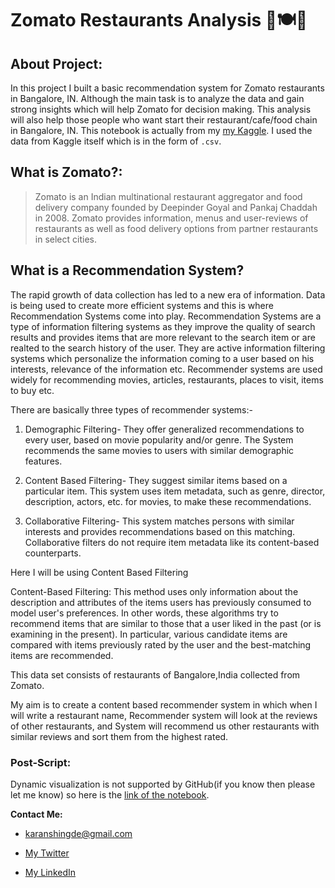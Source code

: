 # Zomato Restaurants Analysis 🍕🍽️🥗

## About Project:
  In this project I built a basic recommendation system for Zomato restaurants in Bangalore, IN. Although the main task is to analyze the data and gain strong insights which will help Zomato for decision making. This analysis will also help those people who want start their restaurant/cafe/food chain in Bangalore, IN. This notebook is actually from my [my Kaggle](https://www.kaggle.com/karan842). I used the data from Kaggle itself which is in the form of `.csv`.
  
 
 
## What is Zomato?:
> Zomato is an Indian multinational restaurant aggregator and food delivery company founded by Deepinder Goyal and Pankaj Chaddah in 2008. Zomato provides information, menus and user-reviews of restaurants as well as food delivery options from partner restaurants in select cities.

## What is a Recommendation System?

The rapid growth of data collection has led to a new era of information. Data is being used to create more efficient systems and this is where Recommendation Systems come into play. Recommendation Systems are a type of information filtering systems as they improve the quality of search results and provides items that are more relevant to the search item or are realted to the search history of the user. They are active information filtering systems which personalize the information coming to a user based on his interests, relevance of the information etc. Recommender systems are used widely for recommending movies, articles, restaurants, places to visit, items to buy etc.

There are basically three types of recommender systems:-

1. Demographic Filtering- They offer generalized recommendations to every user, based on movie popularity and/or genre. The System recommends the same movies to users with similar demographic features.

2. Content Based Filtering- They suggest similar items based on a particular item. This system uses item metadata, such as genre, director, description, actors, etc. for movies, to make these recommendations.

3. Collaborative Filtering- This system matches persons with similar interests and provides recommendations based on this matching. Collaborative filters do not require item metadata like its content-based counterparts.

Here I will be using Content Based Filtering

Content-Based Filtering: This method uses only information about the description and attributes of the items users has previously consumed to model user's preferences. In other words, these algorithms try to recommend items that are similar to those that a user liked in the past (or is examining in the present). In particular, various candidate items are compared with items previously rated by the user and the best-matching items are recommended.

This data set consists of restaurants of Bangalore,India collected from Zomato.

My aim is to create a content based recommender system in which when I will write a restaurant name, Recommender system will look at the reviews of other restaurants, and System will recommend us other restaurants with similar reviews and sort them from the highest rated.

### Post-Script:
Dynamic visualization is not supported by GitHub(if you know then please let me know) so here is the [link of the notebook](https://www.kaggle.com/code/karan842/zomato-eda-and-recommendation-system).

**Contact Me:**

- karanshingde@gmail.com

- [My Twitter](https://www.twitter.com/KuchBhiKaran)

- [My LinkedIn](https://www.linkedin.com/in/karanshingde)
